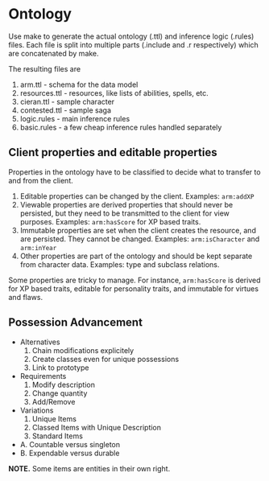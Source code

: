 # Ontology

Use make to generate the actual ontology (.ttl) and inference logic (.rules) files.
Each file is split into multiple parts (.include and .r respectively) which are
concatenated by make.

The resulting files are
1. arm.ttl - schema for the data model
2. resources.ttl - resources, like lists of abilities, spells, etc.
3. cieran.ttl - sample character
4. contested.ttl - sample saga
5. logic.rules - main inference rules
6. basic.rules - a few cheap inference rules handled separately

## Client properties and editable properties

Properties in the ontology have to be classified to decide what
to transfer to and from the client.

1.  Editable properties can be changed by the client.
   Examples: `arm:addXP`
2.  Viewable properties are derived properties that should never 
   be persisted, but they need to be transmitted to the client
   for view purposes.
   Examples: `arm:hasScore` for XP based traits.
3.  Immutable properties are set when the client creates the resource,
   and are persisted.  They cannot be changed.
   Examples: `arm:isCharacter` and `arm:inYear`
4.  Other properties are part of the ontology and should be kept separate
   from character data.
   Examples: type and subclass relations.

Some properties are tricky to manage.  For instance, `arm:hasScore` is
derived for XP based traits, editable for personality traits, and
immutable for virtues and flaws.

## Possession Advancement

+ Alternatives
    1.  Chain modifications explicitely
    2.  Create classes even for unique possessions
    3.  Link to prototype
+ Requirements
    1.  Modify description
    2.  Change quantity
    3.  Add/Remove
+ Variations
    1.  Unique Items
    2.  Classed Items with Unique Description
    3.  Standard Items 
+ A.  Countable versus singleton
+ B.  Expendable versus durable

**NOTE.**  Some items are entities in their own right.
